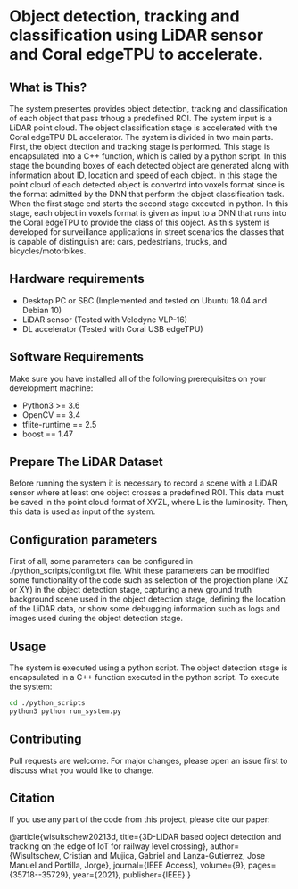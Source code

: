 # Object detection, tracking and classification using LiDAR sensor and Coral edgeTPU to accelerate.

## What is This?
The system presentes provides object detection, tracking and classification of each object that pass trhoug a predefined ROI. The system input is a LiDAR point cloud. The object classification stage is accelerated with the Coral edgeTPU DL accelerator. The system is divided in two main parts. First, the object dtection and tracking stage is performed. This stage is encapsulated into a C++ function, which is called by a python script. In this stage the bounding boxes of each detected object are generated along with information about ID, location and speed of each object. In this stage the point cloud of each detected object is convertrd into voxels format since is the format admitted by the DNN that perform the object classification task. When the first stage end starts the second stage executed in python. In this stage, each object in voxels format is given as input to a DNN that runs into the Coral edgeTPU to provide the class of this object. As this system is developed for surveillance applications in street scenarios the classes that is capable of distinguish are: cars, pedestrians, trucks, and bicycles/motorbikes.

## Hardware requirements
* Desktop PC or SBC (Implemented and tested on Ubuntu 18.04 and Debian 10)
* LiDAR sensor (Tested with Velodyne VLP-16)
* DL accelerator (Tested with Coral USB edgeTPU)

## Software Requirements
Make sure you have installed all of the following prerequisites on your development machine:
* Python3 >= 3.6
* OpenCV == 3.4
* tflite-runtime == 2.5
* boost == 1.47

## Prepare The LiDAR Dataset
Before running the system it is necessary to record a scene with a LiDAR sensor where at least one object crosses a predefined ROI. This data must be saved in the point cloud format of XYZL, where L is the luminosity. Then, this data is used as input of the system.

## Configuration parameters
First of all, some parameters can be configured in ./python_scripts/config.txt file. Whit these parameters can be modified some functionality of the code such as selection of the projection plane (XZ or XY) in the object detection stage, capturing a new ground truth background scene used in the object detection stage, defining the location of the LiDAR data, or show some debugging information such as logs and images used during the object detection stage.

## Usage
The system is executed using a python script. The object detection stage is encapsulated in a C++ function executed in the python script. To execute the system:

```bash
cd ./python_scripts
python3 python run_system.py
```

## Contributing
Pull requests are welcome. For major changes, please open an issue first to discuss what you would like to change.

<!-- ## License
[MIT](https://choosealicense.com/licenses/mit/) -->

## Citation

If you use any part of the code from this project, please cite our paper:

@article{wisultschew20213d,
  title={3D-LIDAR based object detection and tracking on the edge of IoT for railway level crossing},
  author={Wisultschew, Cristian and Mujica, Gabriel and Lanza-Gutierrez, Jose Manuel and Portilla, Jorge},
  journal={IEEE Access},
  volume={9},
  pages={35718--35729},
  year={2021},
  publisher={IEEE}
}
